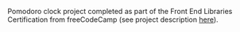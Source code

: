 Pomodoro clock project completed as part of the Front End Libraries Certification from freeCodeCamp (see project description [here](https://www.freecodecamp.org/learn/front-end-libraries/front-end-libraries-projects/build-a-pomodoro-clock)).